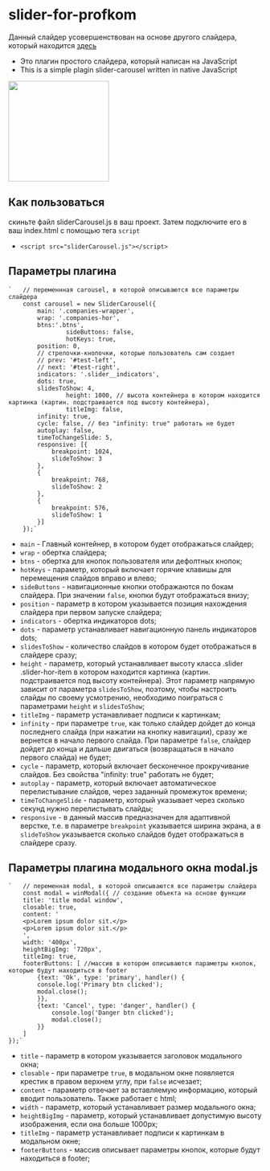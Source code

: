 # slider-for-profkom

Данный слайдер усовершенствован на основе другого слайдера, который находится <a href="https://github.com/Danila95/plagin-slider-carousel">здесь</a> 
- Это плагин простого слайдера, который написан на JavaScript
- This is a simple plagin slider-carousel written in native JavaScript
<div> 
<img width="200" heigth="200" src="https://cdn-images-1.medium.com/max/1052/1*DN7ToydkJZEdVaJVK_Nhvw.png">
</div>

## Как пользоваться

скиньте файл sliderCarousel.js в ваш проект. Затем подключите его в ваш index.html  с помощью тега `script`
- `<script src="sliderCarousel.js"></script>`


## Параметры плагина
	`	// переменнная carousel, в которой описываются все параметры слайдера 
		const carousel = new SliderCarousel({
			main: '.companies-wrapper',
			wrap: '.companies-hor',
			btns:'.btns',
                    sideButtons: false,
                    hotKeys: true,
			position: 0,
			// стрелочки-кнопочки, которые пользователь сам создает
			// prev: '#test-left',
			// next: '#test-right',
			indicators: '.slider__indicators',
			dots: true,
			slidesToShow: 4,
                    height: 1000, // высота контейнера в котором находится картинка (картин. подстраивается под высоту контейнера),
                    titleImg: false,
			infinity: true,
			cycle: false, // без "infinity: true" работать не будет
			autoplay: false,
			timeToChangeSlide: 5,
			responsive: [{
				breakpoint: 1024,
				slideToShow: 3
			},
			{
				breakpoint: 768,
				slideToShow: 2
			},
			{
				breakpoint: 576,
				slideToShow: 1
			}]
		});`
    
- `main` - Главный контейнер, в котором будет отображаться слайдер;
- `wrap` - обертка слайдера;
- `btns` - обертка для кнопок пользователя или дефолтных кнопок;
- `hotKeys` - параметр, который включает горячие клавишы для перемещения слайдов вправо и влево;
- `sideButtons` - навигационные кнопки отображаются по бокам слайдера. При значении `false`, кнопки будут отображаться внизу;
- `position` - параметр в котором указывается позиция нахождения слайдера при первом запуске слайдера;
- `indicators` - обертка индикаторов dots;
- `dots` - параметр устанавливает навигационную панель индикаторов dots;
- `slidesToShow` - количество слайдов в котором будет отображаться в слайдере сразу;
- `height` - параметр, который устанавливает высоту класса .slider .slider-hor-item в котором находится картинка (картин. подстраивается под высоту контейнера). Этот параметр напрямую зависит от параметра `slidesToShow`, поэтому, чтобы настроить слайды по своему усмотрению, необходимо поиграться с параметрами `height` и `slidesToShow`;
- `titleImg` - параметр устанавливает подписи к картинкам;
- `infinity` - при параметре `true`, как только слайдер дойдет до конца последнего слайда (при нажатии на кнопку навигации), сразу же вернется в начало первого слайда. При параметре `false`, слайдер дойдет до конца и дальше двигаться (возвращаться в начало первого слайда) не будет;
- `cycle` - параметр, который включает бесконечное прокручивание слайдов. Без свойства "infinity: true" работать не будет;
- `autoplay` - параметр, который включает автоматическое перелистывание слайдов, через заданный промежуток времени;
- `timeToChangeSlide` - параметр, который указывает через сколько секунд нужно перелистывать слайды;
- `responsive` - в данный массив предназначен для адаптивной верстке, т.е. в параметре `breakpoint` указывается ширина экрана, а в `slideToShow` указывается сколько слайдов будет отображаться в слайдере сразу.

## Параметры плагина модального окна modal.js
    `   // переменная modal, в которой описываются все параметры слайдера
        const modal = winModal({ // создание объекта на основе функции
        title: 'title modal window',
        closable: true,
        content: '
        <p>Lorem ipsum dolor sit.</p>
        <p>Lorem ipsum dolor sit.</p>
        ',
        width: '400px',
        heightBigImg: '720px',
        titleImg: true,
        footerButtons: [ //массив в котором описываются параметры кнопок, которые будут находиться в footer
            {text: 'Ok', type: 'primary', handler() {
            console.log('Primary btn clicked');
            modal.close();
            }},
            {text: 'Cancel', type: 'danger', handler() {
                console.log('Danger btn clicked');
                modal.close();
            }}
        ]
    });`

- `title` - параметр в котором указывается заголовок модального окна;
- `closable` - при параметре `true`, в модальном окне появляется крестик в правом верхнем углу, при `false` исчезает;
- `content` - параметр отвечает за вставляемую информацию, который вводит пользователь. Также работает с html;
- `width` - параметр, который устанавливает размер модального окна;
- `heightBigImg` - параметр, который устанавливает допустимую высоту изображения, если она больше 1000px;
- `titleImg` - параметр устанавливает подписи к картинкам в модальном окне;
- `footerButtons` - массив описывает параметры кнопок, которые будут находиться в footer;
